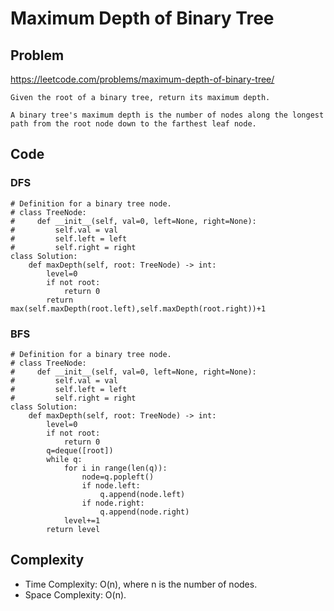 # Maximum Depth of Binary Tree
## Problem
https://leetcode.com/problems/maximum-depth-of-binary-tree/
```
Given the root of a binary tree, return its maximum depth.

A binary tree's maximum depth is the number of nodes along the longest path from the root node down to the farthest leaf node.
```
## Code
### DFS
```
# Definition for a binary tree node.
# class TreeNode:
#     def __init__(self, val=0, left=None, right=None):
#         self.val = val
#         self.left = left
#         self.right = right
class Solution:
    def maxDepth(self, root: TreeNode) -> int:
        level=0
        if not root:
            return 0
        return max(self.maxDepth(root.left),self.maxDepth(root.right))+1
```
### BFS
```
# Definition for a binary tree node.
# class TreeNode:
#     def __init__(self, val=0, left=None, right=None):
#         self.val = val
#         self.left = left
#         self.right = right
class Solution:
    def maxDepth(self, root: TreeNode) -> int:
        level=0
        if not root:
            return 0
        q=deque([root])
        while q:
            for i in range(len(q)):
                node=q.popleft()
                if node.left:
                    q.append(node.left)
                if node.right:
                    q.append(node.right)
            level+=1
        return level
```
## Complexity
- Time Complexity: O(n), where n is the number of nodes.
- Space Complexity: O(n).
